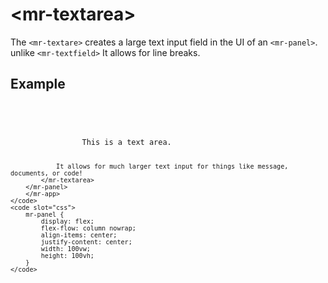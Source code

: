# &lt;mr-textarea&gt;

The `<mr-textare>` creates a large text input field in the UI of an `<mr-panel>`. unlike `<mr-textfield>` It allows for line breaks.

## Example

<!-- ```html
<mr-app>
    <mr-panel id="panel">
        <mr-textarea id="input">
        This is a text area.

        It allows for much larger text input for things like message, documents, or code!
        </mr-textarea>
    </mr-panel>
</mr-app>
``` -->

<inline-repl editor-height="280">
    <code slot="html">
        <mr-app>
           <mr-panel id="panel">
            <mr-textarea id="input">
                This is a text area.

                It allows for much larger text input for things like message, documents, or code!
            </mr-textarea>
        </mr-panel>
        </mr-app>
    </code>
    <code slot="css">
        mr-panel {
            display: flex;
            flex-flow: column nowrap;
            align-items: center;
            justify-content: center;
            width: 100vw;
            height: 100vh;
        }
    </code>
</inline-repl>
